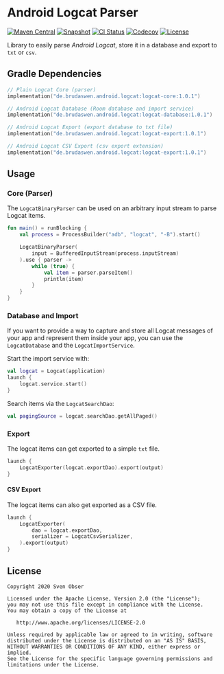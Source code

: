 # Android Logcat Parser

[![Maven Central](https://img.shields.io/maven-central/v/de.brudaswen.android.logcat/logcat-core?style=flat-square)](https://search.maven.org/artifact/de.brudaswen.android.logcat/logcat-core)
[![Snapshot](https://img.shields.io/nexus/s/de.brudaswen.android.logcat/logcat-core?label=snapshot&server=https%3A%2F%2Foss.sonatype.org&style=flat-square)](https://oss.sonatype.org/#nexus-search;gav~de.brudaswen.android.logcat~logcat-core~~~)
[![CI Status](https://img.shields.io/github/actions/workflow/status/brudaswen/android-logcat/ci-main.yml?style=flat-square)](https://github.com/brudaswen/android-logcat/actions/workflows/ci-main.yml)
[![Codecov](https://img.shields.io/codecov/c/github/brudaswen/android-logcat?style=flat-square)](https://codecov.io/gh/brudaswen/android-logcat)
[![License](https://img.shields.io/github/license/brudaswen/android-logcat?style=flat-square)](https://www.apache.org/licenses/LICENSE-2.0)

Library to easily parse *Android Logcat*, store it in a database and export to `txt` or `csv`.

## Gradle Dependencies

```kotlin
// Plain Logcat Core (parser)
implementation("de.brudaswen.android.logcat:logcat-core:1.0.1")

// Android Logcat Database (Room database and import service)
implementation("de.brudaswen.android.logcat:logcat-database:1.0.1")

// Android Logcat Export (export database to txt file)
implementation("de.brudaswen.android.logcat:logcat-export:1.0.1")

// Android Logcat CSV Export (csv export extension)
implementation("de.brudaswen.android.logcat:logcat-export:1.0.1")
```

## Usage

### Core (Parser)

The `LogcatBinaryParser` can be used on an arbitrary input stream to parse Logcat items.

```kotlin
fun main() = runBlocking {
    val process = ProcessBuilder("adb", "logcat", "-B").start()

    LogcatBinaryParser(
        input = BufferedInputStream(process.inputStream)
    ).use { parser ->
        while (true) {
            val item = parser.parseItem()
            println(item)
        }
    }
}
```

### Database and Import

If you want to provide a way to capture and store all Logcat messages of your app and represent
them inside your app, you can use the `LogcatDatabase` and the `LogcatImportService`.

Start the import service with:

```kotlin
val logcat = Logcat(application)
launch {
    logcat.service.start()
}
```

Search items via the `LogcatSearchDao`:

```kotlin
val pagingSource = logcat.searchDao.getAllPaged()
```

### Export

The logcat items can get exported to a simple `txt` file.

```kotlin
launch {
    LogcatExporter(logcat.exportDao).export(output)
}
```

#### CSV Export

The logcat items can also get exported as a CSV file.

```kotlin
launch {
    LogcatExporter(
        dao = logcat.exportDao,
        serializer = LogcatCsvSerializer,
    ).export(output)
}
```

## License

```
Copyright 2020 Sven Obser

Licensed under the Apache License, Version 2.0 (the "License");
you may not use this file except in compliance with the License.
You may obtain a copy of the License at

   http://www.apache.org/licenses/LICENSE-2.0

Unless required by applicable law or agreed to in writing, software
distributed under the License is distributed on an "AS IS" BASIS,
WITHOUT WARRANTIES OR CONDITIONS OF ANY KIND, either express or implied.
See the License for the specific language governing permissions and
limitations under the License.
```
